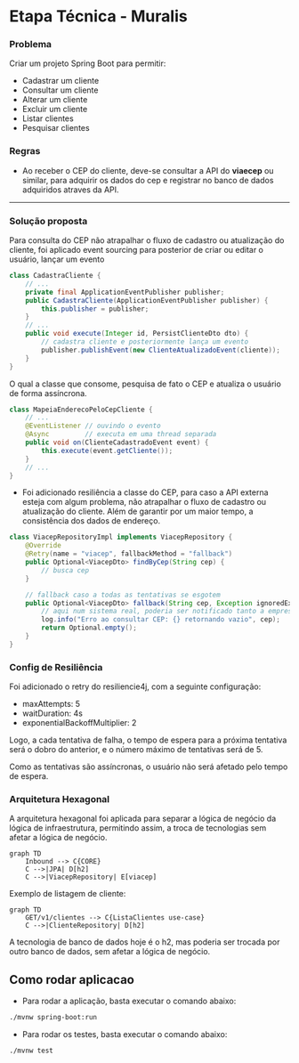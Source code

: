 # Etapa Técnica - Muralis
### Problema
Criar um projeto Spring Boot para permitir:
- Cadastrar um cliente
- Consultar um cliente
- Alterar um cliente
- Excluir um cliente
- Listar clientes
- Pesquisar clientes

### Regras
- Ao receber o CEP do cliente, deve-se consultar a API do **viaecep** ou similar, para adquirir os dados do cep e registrar no banco de dados adquiridos atraves da API.

---

### Solução proposta
Para consulta do CEP não atrapalhar o fluxo de cadastro ou atualização do cliente, foi aplicado event sourcing para posterior de criar ou editar o usuário, lançar um evento

```java
class CadastraCliente {
    // ...
    private final ApplicationEventPublisher publisher;
    public CadastraCliente(ApplicationEventPublisher publisher) {
        this.publisher = publisher;
    }
    // ...
    public void execute(Integer id, PersistClienteDto dto) {
        // cadastra cliente e posteriormente lança um evento
        publisher.publishEvent(new ClienteAtualizadoEvent(cliente));
    }
}
```
O qual a classe que consome, pesquisa de fato o CEP e atualiza o usuário de forma assíncrona.
```java
class MapeiaEnderecoPeloCepCliente {
    // ...
    @EventListener // ouvindo o evento
    @Async         // executa em uma thread separada
    public void on(ClienteCadastradoEvent event) {
        this.execute(event.getCliente());
    }
    // ...
}
```

- Foi adicionado resiliência a classe do CEP, para caso a API externa esteja com algum problema, não atrapalhar o fluxo de cadastro ou atualização do cliente. Além de garantir por um maior tempo, a consistência dos dados de endereço.
```java
class ViacepRepositoryImpl implements ViacepRepository {
    @Override
    @Retry(name = "viacep", fallbackMethod = "fallback")
    public Optional<ViacepDto> findByCep(String cep) {
        // busca cep
    }

    // fallback caso a todas as tentativas se esgotem
    public Optional<ViacepDto> fallback(String cep, Exception ignoredEx) {
        // aqui num sistema real, poderia ser notificado tanto a empresa parceira, quanto o cliente
        log.info("Erro ao consultar CEP: {} retornando vazio", cep);
        return Optional.empty();
    }
}
```

### Config de Resiliência
Foi adicionado o retry do resiliencie4j, com a seguinte configuração:
- maxAttempts: 5
- waitDuration: 4s
- exponentialBackoffMultiplier: 2

Logo, a cada tentativa de falha, o tempo de espera para a próxima tentativa será o dobro do anterior, e o número máximo de tentativas será de 5.

Como as tentativas são assíncronas, o usuário não será afetado pelo tempo de espera.

### Arquitetura Hexagonal
A arquitetura hexagonal foi aplicada para separar a lógica de negócio da lógica de infraestrutura, permitindo assim, a troca de tecnologias sem afetar a lógica de negócio.
```mermaid
graph TD
    Inbound --> C{CORE}
    C -->|JPA| D[h2]
    C -->|ViacepRepository| E[viacep]
```

Exemplo de listagem de cliente:
```mermaid
graph TD
    GET/v1/clientes --> C{ListaClientes use-case}
    C -->|ClienteRepository| D[h2]
```
A tecnologia de banco de dados hoje é o h2, mas poderia ser trocada por outro banco de dados, sem afetar a lógica de negócio.

## Como rodar aplicacao
- Para rodar a aplicação, basta executar o comando abaixo:
```bash
./mvnw spring-boot:run
```
- Para rodar os testes, basta executar o comando abaixo:
```bash
./mvnw test
```
